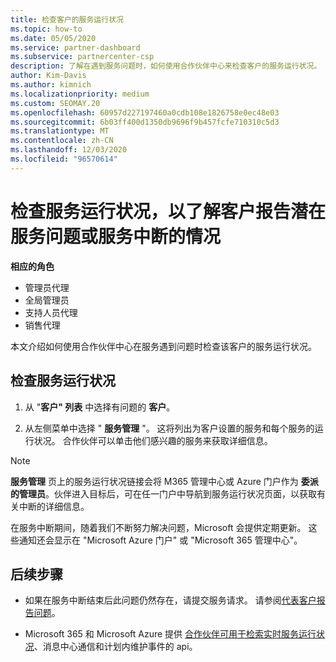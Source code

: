 ```yaml
---
title: 检查客户的服务运行状况
ms.topic: how-to
ms.date: 05/05/2020
ms.service: partner-dashboard
ms.subservice: partnercenter-csp
description: 了解在遇到服务问题时，如何使用合作伙伴中心来检查客户的服务运行状况。
author: Kim-Davis
ms.author: kimnich
ms.localizationpriority: medium
ms.custom: SEOMAY.20
ms.openlocfilehash: 60957d227197460a0cdb108e1826758e0ec48e03
ms.sourcegitcommit: 6b03ff400d1350db9696f9b457fcfe710310c5d3
ms.translationtype: MT
ms.contentlocale: zh-CN
ms.lasthandoff: 12/03/2020
ms.locfileid: "96570614"
---
```

# <a name="check-service-health-for-a-customer-reporting-a-potential-service-problem-or-outage"></a>检查服务运行状况，以了解客户报告潜在服务问题或服务中断的情况

**相应的角色**

- 管理员代理
- 全局管理员
- 支持人员代理
- 销售代理

本文介绍如何使用合作伙伴中心在服务遇到问题时检查该客户的服务运行状况。 

## <a name="check-service-health"></a>检查服务运行状况

1. 从 "**客户" 列表** 中选择有问题的 **客户**。

2. 从左侧菜单中选择 " **服务管理** "。 这将列出为客户设置的服务和每个服务的运行状况。 合作伙伴可以单击他们感兴趣的服务来获取详细信息。 

>[!NOTE] 
> **服务管理** 页上的服务运行状况链接会将 M365 管理中心或 Azure 门户作为 **委派的管理员**。伙伴进入目标后，可在任一门户中导航到服务运行状况页面，以获取有关中断的详细信息。
 
在服务中断期间，随着我们不断努力解决问题，Microsoft 会提供定期更新。 这些通知还会显示在 "Microsoft Azure 门户" 或 "Microsoft 365 管理中心"。

## <a name="next-steps"></a>后续步骤 

- 如果在服务中断结束后此问题仍然存在，请提交服务请求。 请参阅[代表客户报告问题](report-problems-on-behalf-of-a-customer.md)。

- Microsoft 365 和 Microsoft Azure 提供 [合作伙伴可用于检索实时服务运行状况](get-automated-service-notifications-with-our-apis.md)、消息中心通信和计划内维护事件的 api。

 

